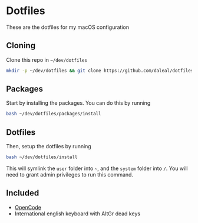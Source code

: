 # Dotfiles

These are the dotfiles for my macOS configuration

## Cloning

Clone this repo in `~/dev/dotfiles`

```bash
mkdir -p ~/dev/dotfiles && git clone https://github.com/daleal/dotfiles.git ~/dev/dotfiles
```

## Packages

Start by installing the packages. You can do this by running

```bash
bash ~/dev/dotfiles/packages/install
```

## Dotfiles

Then, setup the dotfiles by running

```bash
bash ~/dev/dotfiles/install
```

This will symlink the `user` folder into `~`, and the `system` folder into `/`.
You will need to grant admin privileges to run this command.

## Included

- [OpenCode](https://opencode.ai)
- International english keyboard with AltGr dead keys
